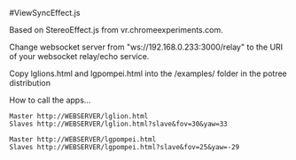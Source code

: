 #ViewSyncEffect.js 

Based on StereoEffect.js from vr.chromeexperiments.com.

Change websocket server from "ws://192.168.0.233:3000/relay" to the URI of your websocket relay/echo service.

Copy lglions.html and lgpompei.html into the /examples/ folder in the potree distribution


How to call the apps...

```
Master http://WEBSERVER/lglion.html
Slaves http://WEBSERVER/lglion.html?slave&fov=30&yaw=33

Master http://WEBSERVER/lgpompei.html
Slaves http://WEBSERVER/lgpompei.html?slave&fov=25&yaw=-29
```
